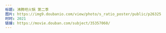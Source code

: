 ```yaml
---
标题: 沸腾吧火锅 第二季
图片: https://img9.doubanio.com/view/photo/s_ratio_poster/public/p2632503294.jpg
时时: 2021
链接: https://movie.douban.com/subject/35357060/
---
```

